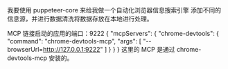 我要使用 puppeteer-core 来给我做一个自动化浏览器信息搜索引擎
添加不同的信息源，并进行数据清洗将数据存放在本地进行处理。

MCP 链接启动的应用的端口：9222
{
  "mcpServers": {
    "chrome-devtools": {
      "command": "chrome-devtools-mcp",
      "args": [
        "--browserUrl=http://127.0.0.1:9222"
      ]
    }
  }
}
这里的 MCP 是通过 chrome-devtools-mcp 安装的。
